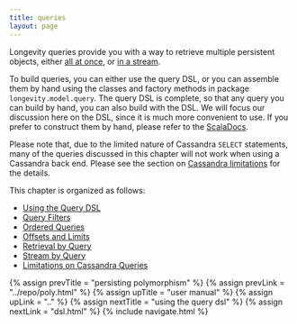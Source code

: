 ```yaml
---
title: queries
layout: page
---
```


Longevity queries provide you with a way to retrieve multiple
persistent objects, either [all at once](retrieve-by.html), or [in a
stream](stream-by.html).

To build queries, you can either use the query DSL, or you can
assemble them by hand using the classes and factory methods in package
`longevity.model.query`. The query DSL is complete, so that any
query you can build by hand, you can also build with the DSL. We will
focus our discussion here on the DSL, since it is much more convenient
to use. If you prefer to construct them by hand, please refer to the
[ScalaDocs](http://longevityframework.org/scaladocs/longevity-latest/index.html#longevity.model.query.Query).

Please note that, due to the limited nature of Cassandra `SELECT`
statements, many of the queries discussed in this chapter will not
work when using a Cassandra back end. Please see the section on
[Cassandra limitations](cassandra-query-limits.html) for the details.

This chapter is organized as follows:

- [Using the Query DSL](dsl.html)
- [Query Filters](filters.html)
- [Ordered Queries](order-by.html)
- [Offsets and Limits](limit-offset.html)
- [Retrieval by Query](retrieve-by.html)
- [Stream by Query](stream-by.html)
- [Limitations on Cassandra Queries](cassandra-query-limits.html)

{% assign prevTitle = "persisting polymorphism" %}
{% assign prevLink  = "../repo/poly.html" %}
{% assign upTitle   = "user manual" %}
{% assign upLink    = ".." %}
{% assign nextTitle = "using the query dsl" %}
{% assign nextLink  = "dsl.html" %}
{% include navigate.html %}
